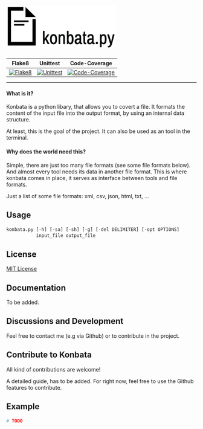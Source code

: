 # <img alt="konbata" src="https://github.com/jzeuner/konbata_images/blob/master/logo.png">

| Flake8            | Unittest          | Code-Coverage     |
|-------------------|-------------------|-------------------|
| [![Flake8][1]][5] | [![Unittest][2]][5] | [![Code-Coverage][3]][5] |

[1]: https://travis-matrix-badges.herokuapp.com/repos/jzeuner/konbata/branches/master/1
[2]: https://travis-matrix-badges.herokuapp.com/repos/jzeuner/konbata/branches/master/2
[3]: https://travis-matrix-badges.herokuapp.com/repos/jzeuner/konbata/branches/master/3
[5]: https://travis-ci.org/jzeuner/konbata

---
#### What is it?
Konbata is a python libary, that allows you to covert a file.
It formats the content of the input file into the output format, by using an internal data structure.

At least, this is the goal of the project.
It can also be used as an tool in the terminal.

#### Why does the world need this?
Simple, there are just too many file formats (see some file formats below).
And almost every tool needs its data in another file format.
This is where konbata comes in place, it serves as interface between tools and file formats.


Just a list of some file formats:
xml, csv, json, html, txt, ...

## Usage
```
konbata.py [-h] [-sa] [-sh] [-g] [-del DELIMITER] [-opt OPTIONS]
           input_file output_file
```

## License
[MIT License](https://github.com/jzeuner/konbata/blob/master/LICENSE)

## Documentation
To be added.

## Discussions and Development
Feel free to contact me (e.g via Github) or to contribute in the project.

## Contribute to Konbata
All kind of contributions are welcome!

A detailed guide, has to be added. For right now, feel free to use the Github features to contribute.

## Example
```python
# TODO
```
